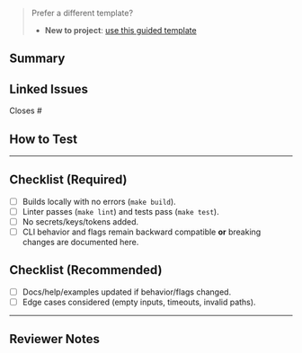 <!--
Title: <type>(<scope>): <summary>
Examples: fix(auth): handle expired refresh token
          feat(cli): add --dry-run flag
-->

> Prefer a different template?
>
> - **New to project**: [use this guided template](?expand=1&template=new-to-project.md)

## Summary

<!-- 1–3 sentences: what and why -->

## Linked Issues

<!-- If any -->

Closes #

## How to Test

<!-- Copy/paste steps & example commands (include kube context/namespace if relevant) -->

---

## Checklist (Required)

- [ ] Builds locally with no errors (`make build`).
- [ ] Linter passes (`make lint`) and tests pass (`make test`).
- [ ] No secrets/keys/tokens added.
- [ ] CLI behavior and flags remain backward compatible **or** breaking changes are documented here.

## Checklist (Recommended)

- [ ] Docs/help/examples updated if behavior/flags changed.
- [ ] Edge cases considered (empty inputs, timeouts, invalid paths).

---

## Reviewer Notes

<!-- Files or areas to focus on, tradeoffs, known limitations -->
